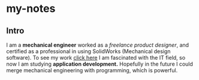 # my-notes

## Intro

I am a **mechanical engineer** worked as a *freelance product designer*, and certified as a professional in using SolidWorks (Mechanical design software). To see my work [click here](https://almajdalawi.weebly.com/)
I am fascinated with the IT field, so now I am studying **application development.** Hopefully in the future I could merge mechanical engineering with programming, which is powerful.
